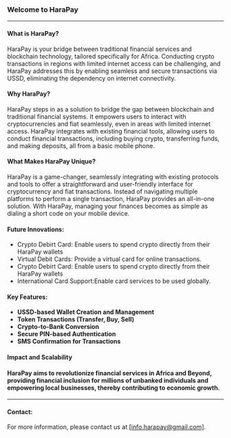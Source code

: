 ### Welcome to HaraPay
---

#### What is HaraPay? 

HaraPay is your bridge between traditional financial services and blockchain technology, tailored specifically for Africa. Conducting crypto transactions in regions with limited internet access can be challenging, and HaraPay addresses this by enabling seamless and secure transactions via USSD, eliminating the dependency on internet connectivity.

#### Why HaraPay?

HaraPay steps in as a solution to bridge the gap between blockchain and traditional financial systems. It empowers users to interact with cryptocurrencies and fiat seamlessly, even in areas with limited internet access. HaraPay integrates with existing financial tools, allowing users to conduct financial transactions, including buying crypto, transferring funds, and making deposits, all from a basic mobile phone.

#### What Makes HaraPay Unique?

HaraPay is a game-changer, seamlessly integrating with existing protocols and tools to offer a straightforward and user-friendly interface for cryptocurrency and fiat transactions. Instead of navigating multiple platforms to perform a single transaction, HaraPay provides an all-in-one solution. With HaraPay, managing your finances becomes as simple as dialing a short code on your mobile device.

#### Future Innovations:

- Crypto Debirt Card: Enable users to spend crypto directly from their HaraPay wallets
- Virtual Debit Cards: Provide a virtual card for online transactions.
- Crypto Debirt Card: Enable users to spend crypto directly from their HaraPay wallets
- International Card Support:Enable card services to be used globally.
  
#### Key Features:

- **USSD-based Wallet Creation and Management** 
- **Token Transactions (Transfer, Buy, Sell)** 
- **Crypto-to-Bank Conversion** 
- **Secure PIN-based Authentication** 
- **SMS Confirmation for Transactions** 

#### Impact and Scalability

#### HaraPay aims to revolutionize financial services in Africa and Beyond, providing financial inclusion for millions of unbanked individuals and empowering local businesses, thereby contributing to economic growth.
---
#### Contact:
For more information, please contact us at [info.harapay@gmail.com].


